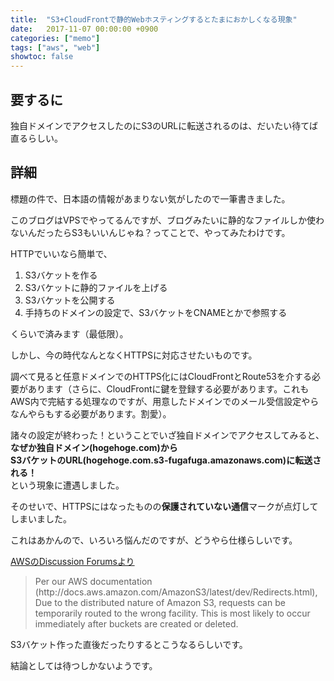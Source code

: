 ```yaml
---
title:  "S3+CloudFrontで静的Webホスティングするとたまにおかしくなる現象"
date:   2017-11-07 00:00:00 +0900
categories: ["memo"]
tags: ["aws", "web"]
showtoc: false
---
```


## 要するに

独自ドメインでアクセスしたのにS3のURLに転送されるのは、だいたい待てば直るらしい。

## 詳細

標題の件で、日本語の情報があまりない気がしたので一筆書きました。

このブログはVPSでやってるんですが、ブログみたいに静的なファイルしか使わないんだったらS3もいいんじゃね？ってことで、やってみたわけです。

HTTPでいいなら簡単で、

1. S3バケットを作る
1. S3バケットに静的ファイルを上げる
1. S3バケットを公開する
1. 手持ちのドメインの設定で、S3バケットをCNAMEとかで参照する

くらいで済みます（最低限）。

しかし、今の時代なんとなくHTTPSに対応させたいものです。

調べて見ると任意ドメインでのHTTPS化にはCloudFrontとRoute53を介する必要があります（さらに、CloudFrontに鍵を登録する必要があります。これもAWS内で完結する処理なのですが、用意したドメインでのメール受信設定やらなんやらもする必要があります。割愛）。

諸々の設定が終わった！ということでいざ独自ドメインでアクセスしてみると、<br>
**なぜか独自ドメイン(hogehoge.com)から<br>
S3バケットのURL(hogehoge.com.s3-fugafuga.amazonaws.com)に転送される！**<br>
という現象に遭遇しました。

そのせいで、HTTPSにはなったものの**保護されていない通信**マークが点灯してしまいました。

これはあかんので、いろいろ悩んだのですが、どうやら仕様らしいです。

<a href="https://forums.aws.amazon.com/thread.jspa?threadID=216814" target="_blank">AWSのDiscussion Forumsより</a>
<blockquote>
Per our AWS documentation (http://docs.aws.amazon.com/AmazonS3/latest/dev/Redirects.html), Due to the distributed nature of Amazon S3, requests can be temporarily routed to the wrong facility. This is most likely to occur immediately after buckets are created or deleted. 
</blockquote>

S3バケット作った直後だったりするとこうなるらしいです。

結論としては待つしかないようです。

